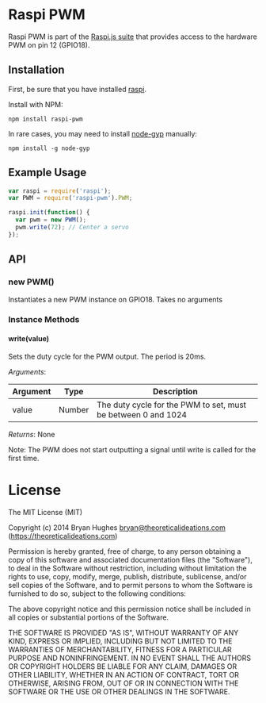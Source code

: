 Raspi PWM
==========

Raspi PWM is part of the [Raspi.js suite](https://github.com/bryan-m-hughes/raspi) that provides access to the hardware PWM on pin 12 (GPIO18).

## Installation

First, be sure that you have installed [raspi](https://github.com/bryan-m-hughes/raspi).

Install with NPM:

```Shell
npm install raspi-pwm
```

In rare cases, you may need to install [node-gyp](https://www.npmjs.org/package/node-gyp) manually:

```Shell
npm install -g node-gyp
```

## Example Usage

```JavaScript
var raspi = require('raspi');
var PWM = require('raspi-pwm').PWM;

raspi.init(function() {
  var pwm = new PWM();
  pwm.write(72); // Center a servo 
});
```

## API

### new PWM()

Instantiates a new PWM instance on GPIO18. Takes no arguments

### Instance Methods

#### write(value)

Sets the duty cycle for the PWM output. The period is 20ms.

_Arguments_:

<table>
  <thead>
    <tr>
      <th>Argument</th>
      <th>Type</th>
      <th>Description</th>
    </tr>
  </thead>
  <tr>
    <td>value</td>
    <td>Number</td>
    <td>The duty cycle for the PWM to set, must be between 0 and 1024</td>
  </tr>
</table>

_Returns_: None

Note: The PWM does not start outputting a signal until write is called for the first time.

License
=======

The MIT License (MIT)

Copyright (c) 2014 Bryan Hughes bryan@theoreticalideations.com (https://theoreticalideations.com)

Permission is hereby granted, free of charge, to any person obtaining a copy
of this software and associated documentation files (the "Software"), to deal
in the Software without restriction, including without limitation the rights
to use, copy, modify, merge, publish, distribute, sublicense, and/or sell
copies of the Software, and to permit persons to whom the Software is
furnished to do so, subject to the following conditions:

The above copyright notice and this permission notice shall be included in
all copies or substantial portions of the Software.

THE SOFTWARE IS PROVIDED "AS IS", WITHOUT WARRANTY OF ANY KIND, EXPRESS OR
IMPLIED, INCLUDING BUT NOT LIMITED TO THE WARRANTIES OF MERCHANTABILITY,
FITNESS FOR A PARTICULAR PURPOSE AND NONINFRINGEMENT. IN NO EVENT SHALL THE
AUTHORS OR COPYRIGHT HOLDERS BE LIABLE FOR ANY CLAIM, DAMAGES OR OTHER
LIABILITY, WHETHER IN AN ACTION OF CONTRACT, TORT OR OTHERWISE, ARISING FROM,
OUT OF OR IN CONNECTION WITH THE SOFTWARE OR THE USE OR OTHER DEALINGS IN
THE SOFTWARE.
